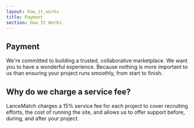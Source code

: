 ```yaml
---
layout: how_it_works
title: Payment
section: How It Works
---
```


## Payment

We're committed to building a trusted, collaborative marketplace. We want you to have a wonderful experience. Because nothing is more important to us than ensuring your project runs smoothly, from start to finish.

## Why do we charge a service fee?

LanceMatch charges a 15% service fee for each project to cover recruiting efforts, the cost of running the site, and allows us to offer support before, during, and after your project.
